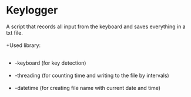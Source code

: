 # Keylogger

A script that records all input from the keyboard and saves everything in a txt file.<br/><br/>
+Used library:<br/>
<ul>
  &nbsp;&nbsp;&nbsp;&nbsp;<li>-keyboard (for key detection)</li>
  &nbsp;&nbsp;&nbsp;&nbsp;<li>-threading (for counting time and writing to the file by intervals)</li>
  &nbsp;&nbsp;&nbsp;&nbsp;<li>-datetime (for creating file name with current date and time)</li>
</ul>
